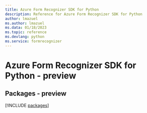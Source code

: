 ```yaml
---
title: Azure Form Recognizer SDK for Python
description: Reference for Azure Form Recognizer SDK for Python
author: lmazuel
ms.author: lmazuel
ms.data: 01/18/2023
ms.topic: reference
ms.devlang: python
ms.service: formrecognizer
---
```

# Azure Form Recognizer SDK for Python - preview
## Packages - preview
[!INCLUDE [packages](form-recognizer-index.md)]